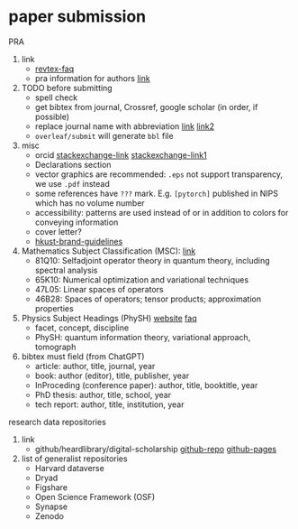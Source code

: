# paper submission

PRA

1. link
   * [revtex-faq](https://journals.aps.org/revtex/revtex-faq)
   * pra information for authors [link](https://journals.aps.org/pra/authors)
2. TODO before submitting
   * spell check
   * get bibtex from journal, Crossref, google scholar (in order, if possible)
   * replace journal name with abbreviation [link](https://woodward.library.ubc.ca/woodward/research-help/journal-abbreviations/) [link2](https://cdn.journals.aps.org/files/rmpguapb.pdf)
   * `overleaf/submit` will generate `bbl` file
3. misc
   * orcid [stackexchange-link](https://tex.stackexchange.com/a/378333/267705) [stackexchange-link1](https://tex.stackexchange.com/a/666465/267705)
   * Declarations section
   * vector graphics are recommended: `.eps` not support transparency, we use `.pdf` instead
   * some references have `???` mark. E.g. `[pytorch]` published in NIPS which has no volume number
   * accessibility: patterns are used instead of or in addition to colors for conveying information
   * cover letter?
   * [hkust-brand-guidelines](https://pao.ust.hk/Bdownload/HKUST_Brand_guideline.pdf)
4. Mathematics Subject Classification (MSC): [link](https://mathscinet.ams.org/mathscinet/msc/msc2020.html)
   * 81Q10: Selfadjoint operator theory in quantum theory, including spectral analysis
   * 65K10: Numerical optimization and variational techniques
   * 47L05: Linear spaces of operators
   * 46B28: Spaces of operators; tensor products; approximation properties
5. Physics Subject Headings (PhySH) [website](https://physh.org/) [faq](https://journals.aps.org/authors/physh)
   * facet, concept, discipline
   * PhySH: quantum information theory, variational approach, tomograph
6. bibtex must field (from ChatGPT)
   * article: author, title, journal, year
   * book: author (editor), title, publisher, year
   * InProceding (conference paper): author, title, booktitle, year
   * PhD thesis: author, title, school, year
   * tech report: author, title, institution, year

research data repositories

1. link
   * github/heardlibrary/digital-scholarship [github-repo](https://github.com/HeardLibrary/digital-scholarship) [github-pages](https://heardlibrary.github.io/digital-scholarship/manage/repository/)
2. list of generalist repositories
   * Harvard dataverse
   * Dryad
   * Figshare
   * Open Science Framework (OSF)
   * Synapse
   * Zenodo
